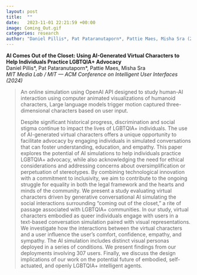 ```yaml
---
layout: post
title:  ""
date:   2023-11-01 22:21:59 +00:00
image: Coming_Out.gif
categories: research
author: "Daniel Pillis*, Pat Pataranutaporn*, Pattie Maes, Misha Sra (2024)"
---
```

**AI Comes Out of the Closet: Using AI-Generated Virtual Characters to Help Individuals Practice LGBTQIA+ Advocacy**  
Daniel Pillis*, Pat Pataranutaporn*, Pattie Maes, Misha Sra  
*MIT Media Lab / MIT — ACM Conference on Intelligent User Interfaces (2024)*
<blockquote>
  <p>
An online simulation using OpenAI API designed to study human-AI interaction using computer animated visualizations of humanoid characters, Large language models trigger motion captured three-dimensional characters based on user input.

Despite significant historical progress, discrimination and social stigma continue to impact the lives of LGBTQIA+ individuals. The use of AI-generated virtual characters offers a unique opportunity to facilitate advocacy by engaging individuals in simulated conversations that can foster understanding, education, and empathy. This paper explores the potential of AI simulations to help individuals practice LGBTQIA+ advocacy, while also acknowledging the need for ethical considerations and addressing concerns about oversimplification or perpetuation of stereotypes. By combining technological innovation with a commitment to inclusivity, we aim to contribute to the ongoing struggle for equality in both the legal framework and the hearts and minds of the community. We present a study evaluating virtual characters driven by generative conversational AI simulating the social interactions surrounding “coming out of the closet,” a rite of passage associated with LGBTQIA+ communities. In our study, virtual characters embodied as queer individuals engage with users in a text-based conversation simulation paired with visual representations. We investigate how the interactions between the virtual characters and a user influence the user’s comfort, confidence, empathy, and sympathy. The AI simulation includes distinct visual personas deployed in a series of conditions. We present findings from our deployments involving 307 users. Finally, we discuss the design implications of our work on the potential future of embodied, self-actuated, and openly LGBTQIA+ intelligent agents.
  </p>
</blockquote>
